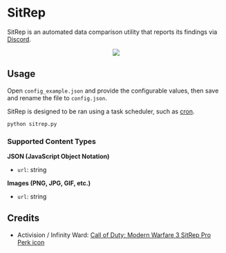 # SitRep

SitRep is an automated data comparison utility that reports its findings via [Discord](https://discord.com/).

<p align="center">
    <img src="https://i.imgur.com/QFJdCoE.png" draggable="false">
</p>

## Usage

Open `config_example.json` and provide the configurable values, then save and rename the file to `config.json`.

SitRep is designed to be ran using a task scheduler, such as [cron](https://crontab.guru/).

```
python sitrep.py
```

### Supported Content Types

**JSON (JavaScript Object Notation)**

-   `url`: string

**Images (PNG, JPG, GIF, etc.)**

-   `url`: string

## Credits

-   Activision / Infinity Ward: [Call of Duty: Modern Warfare 3 SitRep Pro Perk icon](https://callofduty.fandom.com/wiki/SitRep)
